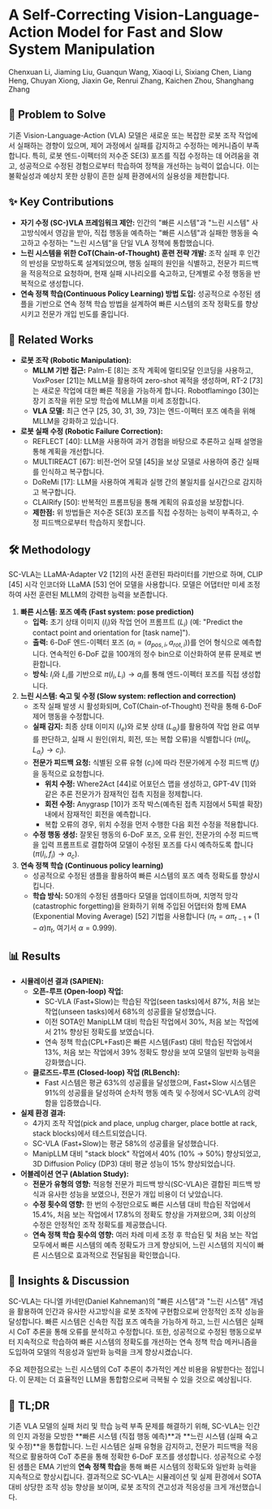 # A Self-Correcting Vision-Language-Action Model for Fast and Slow System Manipulation

Chenxuan Li, Jiaming Liu, Guanqun Wang, Xiaoqi Li, Sixiang Chen, Liang Heng, Chuyan Xiong, Jiaxin Ge, Renrui Zhang, Kaichen Zhou, Shanghang Zhang

## 🧩 Problem to Solve

기존 Vision-Language-Action (VLA) 모델은 새로운 또는 복잡한 로봇 조작 작업에서 실패하는 경향이 있으며, 제어 과정에서 실패를 감지하고 수정하는 메커니즘이 부족합니다. 특히, 로봇 엔드-이펙터의 저수준 SE(3) 포즈를 직접 수정하는 데 어려움을 겪고, 성공적으로 수정된 경험으로부터 학습하여 정책을 개선하는 능력이 없습니다. 이는 불확실성과 예상치 못한 상황이 흔한 실제 환경에서의 실용성을 제한합니다.

## ✨ Key Contributions

- **자기 수정 (SC-)VLA 프레임워크 제안:** 인간의 "빠른 시스템"과 "느린 시스템" 사고방식에서 영감을 받아, 직접 행동을 예측하는 "빠른 시스템"과 실패한 행동을 숙고하고 수정하는 "느린 시스템"을 단일 VLA 정책에 통합했습니다.
- **느린 시스템을 위한 CoT(Chain-of-Thought) 훈련 전략 개발:** 조작 실패 후 인간의 반성을 모방하도록 설계되었으며, 행동 실패의 원인을 식별하고, 전문가 피드백을 적응적으로 요청하며, 현재 실패 시나리오를 숙고하고, 단계별로 수정 행동을 반복적으로 생성합니다.
- **연속 정책 학습(Continuous Policy Learning) 방법 도입:** 성공적으로 수정된 샘플을 기반으로 연속 정책 학습 방법을 설계하여 빠른 시스템의 조작 정확도를 향상시키고 전문가 개입 빈도를 줄입니다.

## 📎 Related Works

- **로봇 조작 (Robotic Manipulation):**
  - **MLLM 기반 접근:** Palm-E [8]는 조작 계획에 멀티모달 인코딩을 사용하고, VoxPoser [21]는 MLLM을 활용하여 zero-shot 궤적을 생성하며, RT-2 [73]는 새로운 작업에 대한 빠른 적응을 가능하게 합니다. Robotflamingo [30]는 장기 조작을 위한 모방 학습에 MLLM을 미세 조정합니다.
  - **VLA 모델:** 최근 연구 [25, 30, 31, 39, 73]는 엔드-이펙터 포즈 예측을 위해 MLLM을 강화하고 있습니다.
- **로봇 실패 수정 (Robotic Failure Correction):**
  - REFLECT [40]: LLM을 사용하여 과거 경험을 바탕으로 추론하고 실패 설명을 통해 계획을 개선합니다.
  - MULTIREACT [67]: 비전-언어 모델 [45]을 보상 모델로 사용하여 중간 실패를 인식하고 복구합니다.
  - DoReMi [17]: LLM을 사용하여 계획과 실행 간의 불일치를 실시간으로 감지하고 복구합니다.
  - CLAIRify [50]: 반복적인 프롬프팅을 통해 계획의 유효성을 보장합니다.
  - **제한점:** 위 방법들은 저수준 SE(3) 포즈를 직접 수정하는 능력이 부족하고, 수정 피드백으로부터 학습하지 못합니다.

## 🛠️ Methodology

SC-VLA는 LLaMA-Adapter V2 [12]의 사전 훈련된 파라미터를 기반으로 하며, CLIP [45] 시각 인코더와 LLaMA [53] 언어 모델을 사용합니다. 모델은 어댑터만 미세 조정하여 사전 훈련된 MLLM의 강력한 능력을 보존합니다.

1. **빠른 시스템: 포즈 예측 (Fast system: pose prediction)**
   - **입력:** 초기 상태 이미지 ($I_{i}$)와 작업 언어 프롬프트 ($L_{i}$) (예: "Predict the contact point and orientation for [task name]").
   - **출력:** 6-DoF 엔드-이펙터 포즈 ($a_{i} = (a_{pos,i}, a_{rot,i})$)를 언어 형식으로 예측합니다. 연속적인 6-DoF 값을 100개의 정수 bin으로 이산화하여 분류 문제로 변환합니다.
   - **방식:** $I_{i}$와 $L_{i}$를 기반으로 $\pi(I_{i}, L_{i}) \rightarrow a_{i}$를 통해 엔드-이펙터 포즈를 직접 생성합니다.
2. **느린 시스템: 숙고 및 수정 (Slow system: reflection and correction)**
   - 조작 실패 발생 시 활성화되며, CoT(Chain-of-Thought) 전략을 통해 6-DoF 제어 행동을 수정합니다.
   - **실패 감지:** 최종 상태 이미지 ($I_{e}$)와 로봇 상태 ($L_{a_{i}}$)를 활용하여 작업 완료 여부를 판단하고, 실패 시 원인(위치, 회전, 또는 복합 오류)을 식별합니다 ($\pi(I_{e}, L_{a_{i}}) \rightarrow c_{i}$).
   - **전문가 피드백 요청:** 식별된 오류 유형 ($c_{i}$)에 따라 전문가에게 수정 피드백 ($f_{i}$)을 동적으로 요청합니다.
     - **위치 수정:** Where2Act [44]로 어포던스 맵을 생성하고, GPT-4V [1]와 같은 추론 전문가가 잠재적인 접촉 지점을 정제합니다.
     - **회전 수정:** Anygrasp [10]가 조작 박스(예측된 접촉 지점에서 5픽셀 확장) 내에서 잠재적인 회전을 예측합니다.
     - 복합 오류의 경우, 위치 수정을 먼저 수행한 다음 회전 수정을 적용합니다.
   - **수정 행동 생성:** 잘못된 행동의 6-DoF 포즈, 오류 원인, 전문가의 수정 피드백을 입력 프롬프트로 결합하여 모델이 수정된 포즈를 다시 예측하도록 합니다 ($\pi(I_{i}, f_{i}) \rightarrow a_{c}$).
3. **연속 정책 학습 (Continuous policy learning)**
   - 성공적으로 수정된 샘플을 활용하여 빠른 시스템의 포즈 예측 정확도를 향상시킵니다.
   - **학습 방식:** 50개의 수정된 샘플마다 모델을 업데이트하며, 치명적 망각(catastrophic forgetting)을 완화하기 위해 주입된 어댑터와 함께 EMA (Exponential Moving Average) [52] 기법을 사용합니다 ($\pi_{t} = \alpha\pi_{t-1} + (1-\alpha)\pi_{t}$, 여기서 $\alpha=0.999$).

## 📊 Results

- **시뮬레이션 결과 (SAPIEN):**
  - **오픈-루프 (Open-loop) 작업:**
    - SC-VLA (Fast+Slow)는 학습된 작업(seen tasks)에서 87%, 처음 보는 작업(unseen tasks)에서 68%의 성공률을 달성했습니다.
    - 이전 SOTA인 ManipLLM 대비 학습된 작업에서 30%, 처음 보는 작업에서 21% 향상된 정확도를 보였습니다.
    - 연속 정책 학습(CPL+Fast)은 빠른 시스템(Fast) 대비 학습된 작업에서 13%, 처음 보는 작업에서 39% 정확도 향상을 보여 모델의 일반화 능력을 강화했습니다.
  - **클로즈드-루프 (Closed-loop) 작업 (RLBench):**
    - Fast 시스템은 평균 63%의 성공률을 달성했으며, Fast+Slow 시스템은 91%의 성공률을 달성하여 순차적 행동 예측 및 수정에서 SC-VLA의 강력함을 입증했습니다.
- **실제 환경 결과:**
  - 4가지 조작 작업(pick and place, unplug charger, place bottle at rack, stack blocks)에서 테스트되었습니다.
  - SC-VLA (Fast+Slow)는 평균 58%의 성공률을 달성했습니다.
  - ManipLLM 대비 "stack block" 작업에서 40% (10% $\rightarrow$ 50%) 향상되었고, 3D Diffusion Policy (DP3) 대비 평균 성능이 15% 향상되었습니다.
- **어블레이션 연구 (Ablation Study):**
  - **전문가 유형의 영향:** 적응형 전문가 피드백 방식(SC-VLA)은 결합된 피드백 방식과 유사한 성능을 보였으나, 전문가 개입 비용이 더 낮았습니다.
  - **수정 횟수의 영향:** 한 번의 수정만으로도 빠른 시스템 대비 학습된 작업에서 15.4%, 처음 보는 작업에서 17.8%의 정확도 향상을 가져왔으며, 3회 이상의 수정은 안정적인 조작 정확도를 제공했습니다.
  - **연속 정책 학습 횟수의 영향:** 여러 차례 미세 조정 후 학습된 및 처음 보는 작업 모두에서 빠른 시스템의 예측 정확도가 크게 향상되어, 느린 시스템의 지식이 빠른 시스템으로 효과적으로 전달됨을 확인했습니다.

## 🧠 Insights & Discussion

SC-VLA는 다니엘 카네만(Daniel Kahneman)의 "빠른 시스템"과 "느린 시스템" 개념을 활용하여 인간과 유사한 사고방식을 로봇 조작에 구현함으로써 안정적인 조작 성능을 달성합니다. 빠른 시스템은 신속한 직접 포즈 예측을 가능하게 하고, 느린 시스템은 실패 시 CoT 추론을 통해 오류를 분석하고 수정합니다. 또한, 성공적으로 수정된 행동으로부터 지속적으로 학습하여 빠른 시스템의 정확도를 개선하는 연속 정책 학습 메커니즘을 도입하여 모델의 적응성과 일반화 능력을 크게 향상시켰습니다.

주요 제한점으로는 느린 시스템의 CoT 추론이 추가적인 계산 비용을 유발한다는 점입니다. 이 문제는 더 효율적인 LLM을 통합함으로써 극복될 수 있을 것으로 예상됩니다.

## 📌 TL;DR

기존 VLA 모델의 실패 처리 및 학습 능력 부족 문제를 해결하기 위해, SC-VLA는 인간의 인지 과정을 모방한 **빠른 시스템 (직접 행동 예측)**과 **느린 시스템 (실패 숙고 및 수정)**을 통합합니다. 느린 시스템은 실패 유형을 감지하고, 전문가 피드백을 적응적으로 활용하여 CoT 추론을 통해 정확한 6-DoF 포즈를 생성합니다. 성공적으로 수정된 샘플은 EMA 기반의 **연속 정책 학습**을 통해 빠른 시스템의 정확도와 일반화 능력을 지속적으로 향상시킵니다. 결과적으로 SC-VLA는 시뮬레이션 및 실제 환경에서 SOTA 대비 상당한 조작 성능 향상을 보이며, 로봇 조작의 견고성과 적응성을 크게 개선했습니다.
